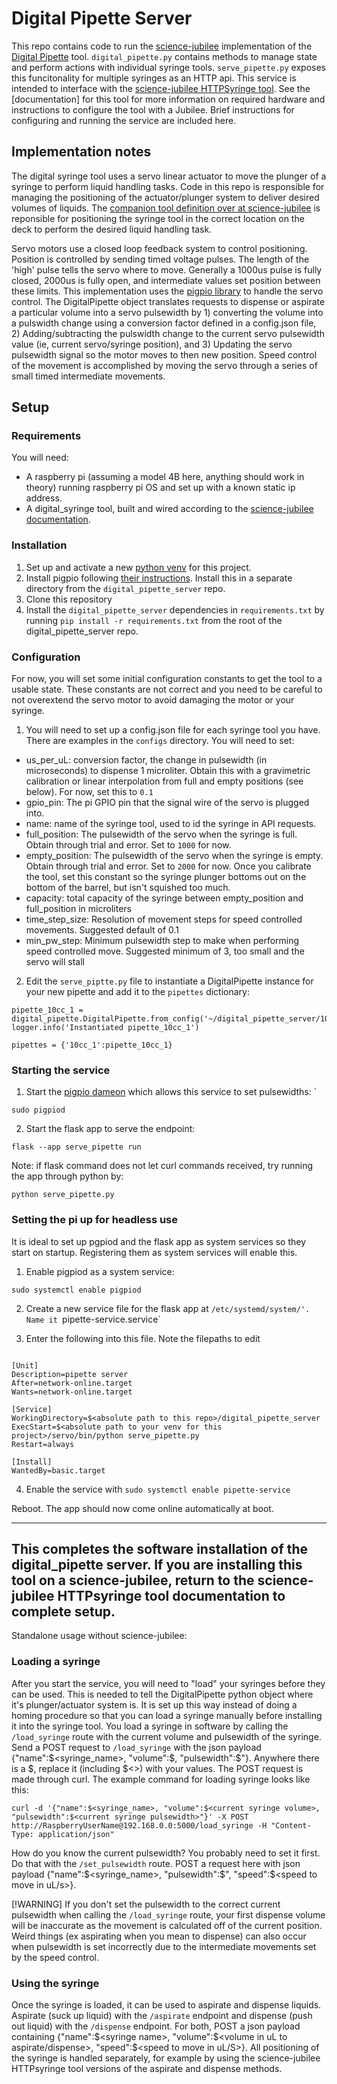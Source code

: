 # Digital Pipette Server

This repo contains code to run the [science-jubilee](https://science-jubilee.readthedocs.io/en/latest/index.html)  implementation of the [Digital Pipette](https://doi.org/10.1039/D3DD00115F) tool. `digital_pipette.py` contains methods to manage state and perform actions with individual syringe tools. `serve_pipette.py` exposes this funcitonality for multiple syringes as an HTTP api. This service is intended to interface with the [science-jubilee HTTPSyringe tool](https://github.com/machineagency/science-jubilee/blob/main/src/science_jubilee/tools/HTTPSyringe.py). See the [documentation] for this tool for more information on required hardware and instructions to configure the tool with a Jubilee. Brief instructions for configuring and running the service are included here. 

## Implementation notes

The digital syringe tool uses a servo linear actuator to move the plunger of a syringe to perform liquid handling tasks. Code in this repo is responsible for managing the positioning of the actuator/plunger system to deliver desired volumes of liquids. The [companion tool definition over at science-jubilee](https://github.com/machineagency/science-jubilee/blob/main/src/science_jubilee/tools/HTTPSyringe.py) is reponsible for positioning the syringe tool in the correct location on the deck to perform the desired liquid handling task. 

Servo motors use a closed loop feedback system to control positioning. Position is controlled by sending timed voltage pulses. The length of the 'high' pulse tells the servo where to move. Generally a 1000us pulse is fully closed, 2000us is fully open, and intermediate values set position between these limits. This implementation uses the [pigpio library](https://abyz.me.uk/rpi/pigpio/index.html) to handle the servo control. The DigitalPipette object translates requests to dispense or aspirate a particular volume into a servo pulsewidth by 1) converting the volume into a pulswidth change using a conversion factor defined in a config.json file, 2) Adding/subtracting the pulswidth change to the current servo pulsewidth value (ie, current servo/syringe position), and 3) Updating the servo pulsewidth signal so the motor moves to then new position. Speed control of the movement is accomplished by moving the servo through a series of small timed intermediate movements.

## Setup
 
### Requirements

You will need:
- A raspberry pi (assuming a model 4B here, anything should work in theory) running raspberry pi OS and set up with a known static ip address. 
- A digital_syringe tool, built and wired according to the [science-jubilee documentation](https://science-jubilee.readthedocs.io/en/latest/building/http_syringe.html#). 

### Installation
1. Set up and activate a new [python venv](https://docs.python.org/3/library/venv.html) for this project.
2. Install pigpio following [their instructions](https://abyz.me.uk/rpi/pigpio/download.html). Install this in a separate directory from the `digital_pipette_server` repo. 
3. Clone this repository
4. Install the `digital_pipette_server` dependencies in `requirements.txt` by running `pip install -r requirements.txt` from the root of the digital_pipette_server repo.

### Configuration
For now, you will set some initial configuration constants to get the tool to a usable state. These constants are not correct and you need to be careful to not overextend the servo motor to avoid damaging the motor or your syringe. 

1. You will need to set up a config.json file for each syringe tool you have. There are examples in the `configs` directory. You will need to set:
- us_per_uL: conversion factor, the change in pulsewidth (in microseconds) to dispense 1 microliter. Obtain this with a gravimetric calibration or linear interpolation from full and empty positions (see below). For now, set this to `0.1`
- gpio_pin: The pi GPIO pin that the signal wire of the servo is plugged into. 
- name: name of the syringe tool, used to id the syringe in API requests.
- full_position: The pulsewidth of the servo when the syringe is full. Obtain through trial and error. Set to `1000` for now. 
- empty_position: The pulsewidth of the servo when the syringe is empty. Obtain through trial and error. Set to `2000` for now. Once you calibrate the tool,  set this constant so the syringe plunger bottoms out on the bottom of the barrel, but isn't squished too much.
- capacity: total capacity of the syringe between empty_position and full_position in microliters
- time_step_size: Resolution of movement steps for speed controlled movements. Suggested default of 0.1
- min_pw_step: Minimum pulsewidth step to make when performing speed controlled move. Suggested minimum of 3, too small and the servo will stall

2. Edit the `serve_piptte.py` file to instantiate a DigitalPipette instance for your new pipette and add it to the `pipettes` dictionary:
```
pipette_10cc_1 = digital_pipette.DigitalPipette.from_config('~/digital_pipette_server/10_cc_1_config.json')
logger.info('Instantiated pipette_10cc_1')

pipettes = {'10cc_1':pipette_10cc_1}
```



### Starting the service
1. Start the [pigpio dameon](https://abyz.me.uk/rpi/pigpio/pigpiod.html) which allows this service to set pulsewidths: ` 
```
sudo pigpiod
```

2. Start the flask app to serve the endpoint:
```
flask --app serve_pipette run
```

Note: if flask command does not let curl commands received, try running the app through python by:
```
python serve_pipette.py
```
### Setting the pi up for headless use

It is ideal to set up pgpiod and the flask app as system services so they start on startup. Registering them as system services will enable this.

1. Enable pigpiod as a system service:
```
sudo systemctl enable pigpiod
```

2. Create a new service file for the flask app at `/etc/systemd/system/'. Name it `pipette-service.service`

3. Enter the following into this file. Note the filepaths to edit
```

[Unit]
Description=pipette server
After=network-online.target
Wants=network-online.target

[Service]
WorkingDirectory=$<absolute path to this repo>/digital_pipette_server
ExecStart=$<absolute path to your venv for this project>/servo/bin/python serve_pipette.py
Restart=always

[Install]
WantedBy=basic.target

```

4. Enable the service with `sudo systemctl enable pipette-service`

Reboot. The app should now come online automatically at boot. 

---
This completes the software installation of the digital_pipette server. If you are installing this tool on a science-jubilee, return to the science-jubilee HTTPsyringe tool documentation to complete setup. 
---
Standalone usage without science-jubilee:

### Loading a syringe
After you start the service, you will need to "load" your syringes before they can be used. This is needed to tell the DigitalPipette python object where it's plunger/actuator system is. It is set up this way instead of doing a homing procedure so that you can load a syringe manually before installing it into the syringe tool. You load a syringe in software by calling the `/load_syringe` route with the current volume and pulsewidth of the syringe. Send a POST request to `/load_syringe` with the json payload {"name":$<syringe_name>, "volume":$<current syringe volume>, "pulsewidth":$<current syringe pulsewidth>"}. Anywhere there is a $<notes>, replace it (including $<>) with your values. The POST request is made through curl. The example command for loading syringe looks like this:

```
curl -d '{"name":$<syringe_name>, "volume":$<current syringe volume>, "pulsewidth":$<current syringe pulsewidth>"}' -X POST http://RaspberryUserName@192.168.0.0:5000/load_syringe -H "Content-Type: application/json"
```

How do you know the current pulsewidth? You probably need to set it first. Do that with the `/set_pulsewidth` route. POST a request here with json payload {"name":$<syringe_name>, "pulsewidth":$<desired pulswidth>", "speed":$<speed to move in uL/s>}.

[!WARNING]
If you don't set the pulsewidth to the correct current pulsewidth when calling the `/load_syringe` route, your first dispense volume will be inaccurate as the movement is calculated off of the current position. Weird things (ex aspirating when you mean to dispense) can also occur when pulsewidth is set incorrectly due to the intermediate movements set by the speed control. 

### Using the syringe
Once the syringe is loaded, it can be used to aspirate and dispense liquids. Aspirate (suck up liquid) with the `/aspirate` endpoint and dispense (push out liquid) with the `/dispense` endpoint. For both, POST a json payload containing {"name":$<syringe name>, "volume":$<volume in uL to aspirate/dispense>, "speed":$<speed to move in uL/S>}. All positioning of the syringe is handled separately, for example by using the science-jubilee HTTPsyringe tool versions of the aspirate and dispense methods. 





